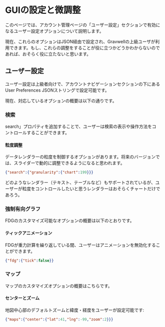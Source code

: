 # GUIの設定と微調整

このページでは、アカウント管理ページの「ユーザー設定」セクションで有効になるユーザー設定オプションについて説明します。

現在、これらのオプションはJSON経由で設定され、Gravwellの上級ユーザが利用できます。もし、これらの調整をすることが役に立つかどうかわからないのであれば、おそらく役に立たないと思います。


## ユーザー設定

ユーザー設定は上級者向けで、アカウントナビゲーションセクションの下にあるUser Preferences JSONストリングで設定可能です。

現在、対応しているオプションの概要は以下の通りです。

### 検索

search」プロパティを追加することで、ユーザーは検索の表示や操作方法をコントロールすることができます。


#### 粒度調整

データレンダラーの粒度を制御するオプションがあります。将来のバージョンでは、スライダーで動的に調整できるようになると思われます。

```json
{"search":{"granularity":{"chart":199}}}
```

どのようなレンダラー（テキスト、テーブルなど）もサポートされているが、ユーザーが粒度をコントロールしたいと思うレンダラーはおそらくチャートだけであろう。

### 強制有向グラフ

FDGのカスタマイズ可能なオプションの概要は以下のとおりです。

#### ティックアニメーション

FDGが重力計算を繰り返している間、ユーザーはアニメーションを無効化することができます。

```json
{"fdg":{"tick":false}}
```

### マップ

マップのカスタマイズオプションの概要はこちらです。

#### センターとズーム

地図中心部のデフォルトズームと緯度・経度をユーザーが設定可能です:

```json
{"maps":{"center":{"lat":41,"lng":-99,"zoom":2}}}
```
